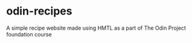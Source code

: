 # odin-recipes
A simple recipe website made using HMTL as a part of The Odin Project foundation course